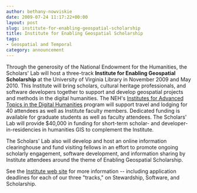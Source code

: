 ```yaml
---
author: bethany-nowviskie
date: 2009-07-24 11:17:22+00:00
layout: post
slug: institute-for-enabling-geospatial-scholarship
title: Institute for Enabling Geospatial Scholarship
tags:
- Geospatial and Temporal
category: announcement
---
```


Through the generosity of the National Endowment for the Humanities, the Scholars' Lab will host a three-track **Institute for Enabling Geospatial Scholarship** at the University of Virginia Library in November 2009 and May 2010. This Institute will bring scholars, cultural heritage professionals, and software developers together to support and develop geospatial projects and methods in the digital humanities. The NEH's [Institutes for Advanced Topics in the Digital Humanities](http://www.neh.gov/grants/guidelines/IATDH.html) program will support travel and lodging for 40 attendees as well as Institute faculty members. Dedicated funding is available for graduate students as well as faculty attendees. The Scholars' Lab will provide $40,000 in funding for short-term scholar- and developer-in-residencies in humanities GIS to complement the Institute.

The Scholars' Lab also will develop and host an online information clearinghouse and fund visiting fellows in an effort to promote ongoing scholarly engagement, software development, and information sharing by Institute attendees around the theme of Enabling Geospatial Scholarship.

See the [Institute web site](http://www2.scholarslab.org/geospatial/index.html) for more information -- including application deadlines for each of our three "tracks," on Stewardship, Software, and Scholarship.
